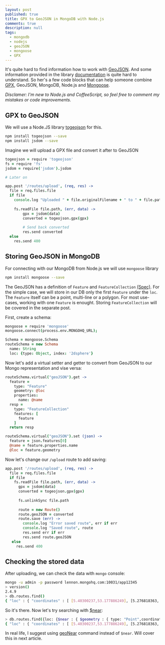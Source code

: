 ```yaml
---
layout: post
published: true
title: GPX to GeoJSON in MongoDB with Node.js
comments: true
description: null
tags: 
  - mongodb
  - nodejs
  - geoJSON
  - mongoose
  - GPX
---
```


It's quite hard to find information how to work with [GeoJSON](http://geojson.org). And some information provided in the library [documentation](http://docs.mongodb.org/manual/core/2dsphere/) is quite hard to understand. So her's a few code blocks that can help someone combine [GPX](http://en.wikipedia.org/wiki/GPS_eXchange_Format), GeoJSON, MongoDB, Node.js and [Mongoose](http://mongoosejs.com).

_Disclamer: I'm new to Node.js and CoffeeScript, so feel free to comment my mistakes or code improvements._

## GPX to GeoJSON
We will use a Node.JS library [togeojson](https://github.com/mapbox/togeojson) for this. 

``` sh
npm install togeojson --save
npm install jsdom --save
```

Imagine we will upload a GPX file and convert it after to GeoJSON

``` coffeescript
togeojson = require 'togeojson'
fs = require 'fs'
jsdom = require('jsdom').jsdom

# Later on

app.post '/routes/upload', (req, res) ->
  file = req.files.file
  if file
    console.log "Uploaded " + file.originalFilename + " to " + file.path
      
    fs.readFile file.path, (err, data) ->
        gpx = jsdom(data)
        converted = togeojson.gpx(gpx)
        
        # Send back converted
        res.send converted
  else
    res.send 400
```

## Storing GeoJSON in MongoDB
<!-- more -->

For connecting with our MongoDB from Node.js we will use `mongoose` library

``` sh
npm install mongoose --save
```

The GeoJSON has a definition of `Feature` and `FeatureCollection` [(Spec)](http://geojson.org/geojson-spec.html). For the simple case, we will store in our DB only the first `Feature` under the `loc`. The `Feature` itself can be a point, multi-line or a polygon. For most use-cases, working with one `Feature` is enought. Storing `FeatureCollection` will be covered in the separate post.

First, create a schema:

``` coffeescript
mongoose = require 'mongoose'
mongoose.connect(process.env.MONGOHQ_URL);

Schema = mongoose.Schema
routeSchema = new Schema
  name: String
  loc: {type: Object, index: '2dsphere'}
```

Now let's add a virtual setter and getter to convert from GeoJSON to our Mongo representation and vise versa:

``` coffeescript
routeSchema.virtual("geoJSON").get ->
  feature =
    type: "Feature"
    geometry: @loc
    properties:
      name: @name
  resp =
    type: "FeatureCollection"
    features: [
      feature
    ]
  return resp

routeSchema.virtual("geoJSON").set (json) ->
  feature = json.features[0]
  @name = feature.properties.name
  @loc = feature.geometry
```

Now let's change our `/upload` route to add saving:

``` coffeescript
app.post '/routes/upload', (req, res) ->
  file = req.files.file
  if file
    fs.readFile file.path, (err, data) ->
      gpx = jsdom(data)
      converted = togeojson.gpx(gpx)
      
      fs.unlinkSync file.path
      
      route = new Route()
      route.geoJSON = converted
      route.save (err) ->
        console.log "Error saved route", err if err
        console.log "Saved route", route
        res.send err if err
        res.send route.geoJSON
   else
     res.send 400
```

## Checking the stored data
After uploading, we can check the data with `mongo` console:

``` sh
mongo -u admin -p password lennon.mongohq.com:10031/app12345
> version()
2.4.9
> db.routes.find()
{ "loc" : { "coordinates" : [ [5.40300237,53.177886249], [5.276818363, 53.223566907] ], "type" : "LineString" }, "name" : "Waddenrace", "_id" : ObjectId("5320bc0cae1f27a09faed03b"), "__v" : 0 }
```

So it's there. Now let's try searching with [$near](http://docs.mongodb.org/manual/reference/operator/query/near/):

``` sh
> db.routes.find({loc: {$near : { $geometry : { type: "Point",coordinates: [5.40300237, 53.177886249]}}, $maxDistance : 500 }})
{ "loc" : { "coordinates" : [ [5.40300237,53.177886249], [5.276818363, 53.223566907] ], "type" : "LineString" }, "name" : "Waddenrace", "_id" : ObjectId("5320bc0cae1f27a09faed03b"), "__v" : 0 }
```

In real life, I suggest using [geoNear](http://docs.mongodb.org/manual/reference/command/geoNear/) command instead of `$near`. Will cover this in next article.